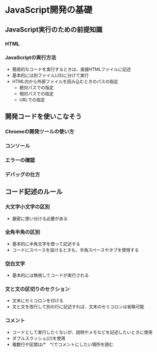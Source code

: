 # JavaScript開発の基礎
## JavaScript実行のための前提知識
### HTML
### JavaScriptの実行方法
- 簡易的なコードを実行するときは、直接HTMLファイルに記述
- 基本的には別ファイル(JS)に分けて実行
- HTML内から外部ファイルを読み込むときのパスの指定
  - 絶対パスでの指定
  - 相対パスでの指定
  - URLでの指定
## 開発コードを使いこなそう
### Chromeの開発ツールの使い方
### コンソール
### エラーの確認
### デバッグの仕方
## コード記述のルール
### 大文字小文字の区別
- 厳密に使い分ける必要がある
### 全角半角の区別
- 基本的に半角文字を使って記述する
- コードにスペースを設けるときも、半角スペースやタブを使用する
### 空白文字
- 基本的には無視してコードが実行される
### 文と文の区切りのセクション
- 文末にセミコロンを付ける
- 文と文を改行して別の行に記述すれば、文末のセミコロンは省略可能
### コメント
- コードとして実行したくないが、説明やメモなどを記述したいときに使用
- ダブルスラッシュ(//)を使用
- 複数行や区間は/*　*/でコメントにしたい場所を囲む
  
